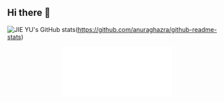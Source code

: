 ## Hi there 👋

<!--
**yuudada77/yuudada77** is a ✨ _special_ ✨ repository because its `README.md` (this file) appears on your GitHub profile.

Here are some ideas to get you started:

- 🔭 I’m currently working on ...
- 🌱 I’m currently learning ...
- 👯 I’m looking to collaborate on ...
- 🤔 I’m looking for help with ...
- 💬 Ask me about ...
- 📫 How to reach me: ...
- 😄 Pronouns: ...
- ⚡ Fun fact: ...
-->

![JIE YU's GitHub stats](https://github-readme-stats.vercel.app/api?username=yuudada&show_icons=true&theme=moltack)(https://github.com/anuraghazra/github-readme-stats)
<p align="center"><img src="/iso-calender-halfyear.svg" alt="Metrics" width="50%"></p>
<!--
<p align="center"><img src="/github-metrics.svg" alt="Metrics" width="50%"></p>
-->
